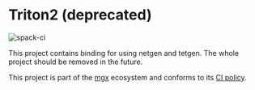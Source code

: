 # Triton2 (deprecated)

![spack-ci](https://github.com/LIHPC-Computational-Geometry/triton2/actions/workflows/spack-ci.yml/badge.svg)

This project contains binding for using netgen and tetgen. The whole project should be removed in the future.

This project is part of the [mgx](https://github.com/LIHPC-Computational-Geometry/mgx) ecosystem and conforms to its [CI policy](https://github.com/LIHPC-Computational-Geometry/spack_recipes#ci-and-versioning-policy-of-mgx-ecosystem-projects).